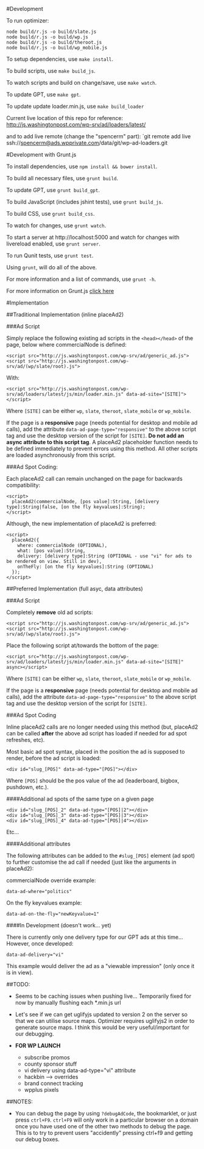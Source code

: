 #Development

To run optimizer:

    node build/r.js -o build/slate.js
    node build/r.js -o build/wp.js
    node build/r.js -o build/theroot.js
    node build/r.js -o build/wp_mobile.js

To setup dependencies, use `make install`.

To build scripts, use `make build_js`.

To watch scripts and build on change/save, use `make watch`.

To update GPT, use `make gpt`.

To update update loader.min.js, use `make build_loader`

Current live location of this repo for reference:
http://js.washingtonpost.com/wp-srv/ad/loaders/latest/

and to add live remote (change the "spencerm" part):
`git remote add live ssh://spencerm@ads.wpprivate.com/data/git/wp-ad-loaders.git


#Development with Grunt.js

To install dependencies, use `npm install && bower install`.

To build all necessary files, use `grunt build`.

To update GPT, use `grunt build_gpt`.

To build JavaScript (includes jshint tests), use `grunt build_js`.

To build CSS, use `grunt build_css`.

To watch for changes, use `grunt watch`.

To start a server at http://localhost:5000 and watch for changes with livereload enabled, use `grunt server`.

To run Qunit tests, use `grunt test`.

Using `grunt`, will do all of the above.

For more information and a list of commands, use `grunt -h`.

For more information on Grunt.js [click here](http://gruntjs.com/)


#Implementation


##Traditional Implementation (inline placeAd2)



###Ad Script

Simply replace the following existing ad scripts in the `<head></head>` of the page, below where commercialNode is defined:

    <script src="http://js.washingtonpost.com/wp-srv/ad/generic_ad.js">
    <script src="http://js.washingtonpost.com/wp-srv/ad/(wp/slate/root).js">

With:

    <script src="http://js.washingtonpost.com/wp-srv/ad/loaders/latest/js/min/loader.min.js" data-ad-site="[SITE]"></script>

Where `[SITE]` can be either `wp`, `slate`, `theroot`, `slate_mobile` or `wp_mobile`.

If the page is a **responsive** page (needs potential for desktop and mobile ad calls), add the attribute `data-ad-page-type="responsive"` to the above script tag and use the desktop version of the script for `[SITE]`. **Do not add an async attribute to this script tag**. A placeAd2 placeholder function needs to be defined immediately to prevent errors using this method. All other scripts are loaded asynchronously from this script.



###Ad Spot Coding:

Each placeAd2 call can remain unchanged on the page for backwards compatibility:

    <script>
      placeAd2(commercialNode, [pos value]:String, [delivery type]:String|false, [on the fly keyvalues]:String);
    </script>


Although, the new implementation of placeAd2 is preferred:

    <script>
      placeAd2({
        where: commercialNode (OPTIONAL),
        what: [pos value]:String,
        delivery: [delivery type]:String (OPTIONAL - use "vi" for ads to be rendered on view. Still in dev),
        onTheFly: [on the fly keyvalues]:String (OPTIONAL)
      });
    </script>


##Preferred Implementation (full asyc, data attributes)



###Ad Script

Completely **remove** old ad scripts:

    <script src="http://js.washingtonpost.com/wp-srv/ad/generic_ad.js">
    <script src="http://js.washingtonpost.com/wp-srv/ad/(wp/slate/root).js">

Place the following script at/towards the bottom of the page:

    <script src="http://js.washingtonpost.com/wp-srv/ad/loaders/latest/js/min/loader.min.js" data-ad-site="[SITE]" async></script>

Where `[SITE]` can be either `wp`, `slate`, `theroot`, `slate_mobile` or `wp_mobile`.

If the page is a **responsive** page (needs potential for desktop and mobile ad calls), add the attribute `data-ad-page-type="responsive"` to the above script tag and use the desktop version of the script for `[SITE]`.



###Ad Spot Coding

Inline placeAd2 calls are no longer needed using this method (but, placeAd2 can be called **after** the above ad script has loaded if needed for ad spot refreshes, etc).

Most basic ad spot syntax, placed in the position the ad is supposed to render, before the ad script is loaded:

    <div id="slug_[POS]" data-ad-type="[POS]"></div>

Where `[POS]` should be the pos value of the ad (leaderboard, bigbox, pushdown, etc.).

####Additional ad spots of the same type on a given page

    <div id="slug_[POS]_2" data-ad-type="[POS]|2"></div>
    <div id="slug_[POS]_3" data-ad-type="[POS]|3"></div>
    <div id="slug_[POS]_4" data-ad-type="[POS]|4"></div>

Etc...


####Additional attributes

The following attributes can be added to the `#slug_[POS]` element (ad spot) to further customise the ad call if needed (just like the arguments in placeAd2):

commercialNode override example:

    data-ad-where="politics"

On the fly keyvalues example:

    data-ad-on-the-fly="newKeyvalue=1"

####In Development (doesn't work... yet)

There is currently only one delivery type for our GPT ads at this time... However, once developed:

    data-ad-delivery="vi"

This example would deliver the ad as a "viewable impression" (only once it is in view).


##TODO:

+  Seems to be caching issues when pushing live... Temporarily fixed for now by manually flushing each *.min.js url
+  Let's see if we can get uglifyjs updated to version 2 on the server so that we can utilise source maps. Optimizer requires uglifyjs2 in order to generate source maps. I think this would be very useful/important for our debugging.

+  **FOR WP LAUNCH**
    +  subscribe promos
    +  county sponsor stuff
    +  vi delivery using data-ad-type="vi" attribute
    +  hackbin --> overrides
    +  brand connect tracking
    +  wpplus pixels



##NOTES:

+  You can debug the page by using `?debugAdCode`, the bookmarklet, or just press `ctrl+F9`. `ctrl+F9` will only work in a particular browser on a domain once you have used one of the other two methods to debug the page. This is to try to prevent users "accidently" pressing ctrl+f9 and getting our debug boxes.
